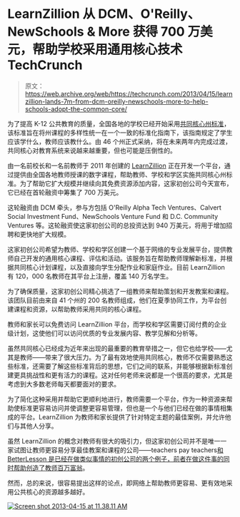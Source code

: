 # LearnZillion 从 DCM、O'Reilly、NewSchools & More 获得 700 万美元，帮助学校采用通用核心技术 TechCrunch

> 原文：<https://web.archive.org/web/https://techcrunch.com/2013/04/15/learnzillion-lands-7m-from-dcm-oreilly-newschools-more-to-help-schools-adopt-the-common-core/>

为了提高 K-12 公共教育的质量，全国各地的学校已经开始采用[共同核心州标准](https://web.archive.org/web/20221206142613/http://www.corestandards.org/)，该标准旨在将州课程的多样性统一在一个一致的标准化指南下，该指南规定了学生应该学什么，教师应该教什么。由 46 个州正式采纳，将在未来两年内完成过渡，共同核心对教育系统来说越来越重要，但也可能是压倒性的。

由一名前校长和一名前教师于 2011 年创建的 [LearnZillion](https://web.archive.org/web/20221206142613/http://learnzillion.com/) 正在开发一个平台，通过提供由全国各地教师授课的数字课程，帮助教师、学校和学区实施共同核心州标准。为了帮助它扩大规模并继续向其免费资源添加内容，这家初创公司今天宣布，它已经在首轮融资中筹集了 700 万美元。

这轮融资由 DCM 牵头，参与方包括 O'Reilly Alpha Tech Ventures、Calvert Social Investment Fund、NewSchools Venture Fund 和 D.C. Community Ventures 等。这轮融资使这家初创公司的总投资达到 940 万美元，将用于增加招聘和更快地扩大规模。

这家初创公司希望为教师、学校和学区创建一个基于网络的专业发展平台，提供教师自己开发的通用核心课程、评估和活动。该服务旨在帮助教师理解新标准，并根据共同核心计划课程，以及直接向学生分配作业和家庭作业。目前 LearnZillion 有 120，000 名教师在其平台上注册，覆盖 140 万名学生。

为了确保质量，这家初创公司精心挑选了一组教师来帮助策划和开发教案和课程。该团队目前由来自 41 个州的 200 名教师组成，他们在夏季协同工作，为平台创建课程和资源，以帮助教师采用共同的核心课程。

教师和家长可以免费访问 LearnZillion 平台，而学校和学区需要订阅付费的企业级计划，这使他们可以访问优质的专业发展内容、教学见解和分析等。

虽然共同核心已经成为近年来出现的最重要的教育举措之一，但它也给学校——尤其是教师——带来了很大压力。为了最有效地使用共同核心，教师不仅需要熟悉这些标准，还需要了解这些标准背后的思想，它们之间的联系，并能够根据新标准创建更具挑战性和更有活力的课程。这对任何老师来说都是一个很高的要求，尤其是考虑到大多数老师每天都要面对的要求。

为了简化这种采用并帮助它更顺利地进行，教师需要一个平台，作为一种资源来帮助使标准更容易访问并使调整更容易管理，但也是一个与他们已经在做的事情相集成的平台。LearnZillion 为教师和家长提供了针对特定主题的最佳案例，并允许他们与其他人分享。

虽然 LearnZillion 的概念对教师有很大的吸引力，但这家初创公司并不是唯一一家试图让教师更容易分享最佳教案和课程的公司——teachers pay teachers[和 BetterLesson 是已经在做类似事情的初创公司的两个例子，前者在做这件事的同时帮助创造了](https://web.archive.org/web/20221206142613/https://beta.techcrunch.com/2012/11/21/betterlesson-receives-3-5m-from-the-bill-melinda-gates-foundation-to-bring-the-magic-of-great-teaching-online/)[教师百万富翁](https://web.archive.org/web/20221206142613/https://beta.techcrunch.com/2012/09/30/how-technology-is-empowering-teachers-minting-millionaires-and-improving-education/)。

然而，总的来说，很容易提出这样的论点，即网络上帮助教师更容易、更有效地采用公共核心的资源越多越好。

[![Screen shot 2013-04-15 at 11.38.11 AM](img/45fa49454696651a1ca64db1d201c796.png)](https://web.archive.org/web/20221206142613/https://beta.techcrunch.com/wp-content/uploads/2013/04/screen-shot-2013-04-15-at-11-38-11-am.png)